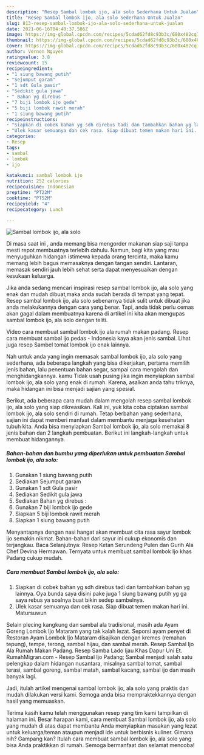 ```yaml
---
description: "Resep Sambal lombok ijo, ala solo Sederhana Untuk Jualan"
title: "Resep Sambal lombok ijo, ala solo Sederhana Untuk Jualan"
slug: 813-resep-sambal-lombok-ijo-ala-solo-sederhana-untuk-jualan
date: 2021-06-16T04:40:37.586Z
image: https://img-global.cpcdn.com/recipes/5cdad62fd8c93b3c/680x482cq70/sambal-lombok-ijo-ala-solo-foto-resep-utama.jpg
thumbnail: https://img-global.cpcdn.com/recipes/5cdad62fd8c93b3c/680x482cq70/sambal-lombok-ijo-ala-solo-foto-resep-utama.jpg
cover: https://img-global.cpcdn.com/recipes/5cdad62fd8c93b3c/680x482cq70/sambal-lombok-ijo-ala-solo-foto-resep-utama.jpg
author: Vernon Nguyen
ratingvalue: 3.8
reviewcount: 15
recipeingredient:
- "1 siung bawang putih"
- "Sejumput garam"
- "1 sdt Gula pasir"
- "Sedikit gula jawa"
- " Bahan yg direbus "
- "7 biji lombok ijo gede"
- "5 biji lombok rawit merah"
- "1 siung bawang putih"
recipeinstructions:
- "Siapkan di cobek bahan yg sdh direbus tadi dan tambahkan bahan yg lainnya. Oya bunda saya disini pake juga 1 siung bawang putih yg ga saya rebus ya soalnya buat bikin sedep sambelnya."
- "Ulek kasar semuanya dan cek rasa. Siap dibuat temen makan hari ini. Matursuwun"
categories:
- Resep
tags:
- sambal
- lombok
- ijo

katakunci: sambal lombok ijo 
nutrition: 252 calories
recipecuisine: Indonesian
preptime: "PT22M"
cooktime: "PT52M"
recipeyield: "4"
recipecategory: Lunch

---
```



![Sambal lombok ijo, ala solo](https://img-global.cpcdn.com/recipes/5cdad62fd8c93b3c/680x482cq70/sambal-lombok-ijo-ala-solo-foto-resep-utama.jpg)

Di masa  saat ini , anda memang bisa mengorder makanan siap saji tanpa mesti repot membuatnya terlebih dahulu. Namun, bagi kita yang mau menyuguhkan hidangan istimewa kepada orang tercinta, maka kamu memang lebih bagus memasaknya dengan tangan sendiri. Lantaran, memasak sendiri jauh lebih sehat serta dapat menyesuaikan dengan kesukaan keluarga.

Jika anda sedang mencari inspirasi resep sambal lombok ijo, ala solo yang enak dan mudah dibuat,maka anda sudah berada di tempat yang tepat. Resep sambal lombok ijo, ala solo  sebenarnya tidak sulit untuk dibuat jika anda melakukannya dengan cara yang benar. Tapi, anda tidak perlu cemas akan gagal dalam membuatnya 
karena di artikel ini kita akan mengupas sambal lombok ijo, ala solo dengan teliti.  

Video cara membuat sambal lombok ijo ala rumah makan padang. Resep cara membuat sambal ijo pedas - Indonesia kaya akan jenis sambal. Lihat juga resep Sambel tomat lombok ijo enak lainnya.

Nah untuk anda yang ingin memasak sambal lombok ijo, ala solo yang sederhana, ada beberapa langkah yang bisa dikerjakan, pertama memilih jenis bahan, lalu penentuan bahan segar, sampai cara mengolah dan menghidangkannya. kamu Tidak usah pusing jika ingin menyiapkan sambal lombok ijo, ala solo yang enak di rumah. Karena, asalkan anda  tahu triknya, maka hidangan ini bisa menjadi sajian yang spesial.

Berikut, ada beberapa cara mudah dalam mengolah resep sambal lombok ijo, ala solo yang siap dikreasikan. Kali ini, yuk kita coba ciptakan sambal lombok ijo, ala solo sendiri di rumah. Tetap berbahan yang sederhana, sajian ini dapat memberi manfaat dalam membantu menjaga kesehatan tubuh kita. Anda bisa menyiapkan Sambal lombok ijo, ala solo memakai 8 jenis bahan dan 2 langkah pembuatan. Berikut ini langkah-langkah untuk membuat hidangannya.

<!--inarticleads1-->

##### Bahan-bahan dan bumbu yang diperlukan untuk pembuatan Sambal lombok ijo, ala solo:

1. Gunakan 1 siung bawang putih
1. Sediakan Sejumput garam
1. Gunakan 1 sdt Gula pasir
1. Sediakan Sedikit gula jawa
1. Sediakan  Bahan yg direbus :
1. Gunakan 7 biji lombok ijo gede
1. Siapkan 5 biji lombok rawit merah
1. Siapkan 1 siung bawang putih


Menyantapnya dengan nasi hangat akan membuat cita rasa sayur lombok ijo semakin nikmat. Bahan-bahan dari sayur ini cukup ekonomis dan terjangkau. Baca Selanjutnya: Resep Ketan Serundeng Pulen dan Gurih Ala Chef Devina Hermawan. Ternyata untuk membuat sambal lombok Ijo khas Padang cukup mudah. 

<!--inarticleads2-->

##### Cara membuat Sambal lombok ijo, ala solo:

1. Siapkan di cobek bahan yg sdh direbus tadi dan tambahkan bahan yg lainnya. Oya bunda saya disini pake juga 1 siung bawang putih yg ga saya rebus ya soalnya buat bikin sedep sambelnya.
1. Ulek kasar semuanya dan cek rasa. Siap dibuat temen makan hari ini. Matursuwun


Selain plecing kangkung dan sambal ala tradisional, masih ada Ayam Goreng Lombok Ijo Mataram yang tak kalah lezat. Seporsi ayam penyet di Restoran Ayam Lombok Ijo Mataram disajikan dengan kremes (remahan tepung), tempe, terong, sambal hijau, dan sambal merah. Resep Sambal Ijo Ala Rumah Makan Padang. Resep Samba Lado Ijau Khas Dapur Uni Et. RumahMigran.com - Resep Sambal Ijo Padang; Sambal menjadi salah satu pelengkap dalam hidangan nusantara, misalnya sambal tomat, sambal terasi, sambal goreng, sambal matah, sambal kacang, sambal ijo dan masih banyak lagi. 

Jadi, itulah artikel mengenai  sambal lombok ijo, ala solo  yang praktis dan mudah dilakukan versi kami. Semoga anda bisa mempraktekkannya dengan hasil yang memuaskan. 

Terima kasih kamu telah menggunakan resep yang tim kami tampilkan di halaman ini. Besar harapan kami, cara membuat  Sambal lombok ijo, ala solo yang mudah di atas dapat membantu Anda menyiapkan masakan yang lezat untuk keluarga/teman ataupun menjadi ide untuk berbisnis kuliner. Gimana nih? Gampang kan? Itulah cara membuat sambal lombok ijo, ala solo yang bisa Anda praktikkan di rumah. Semoga bermanfaat dan selamat mencoba!

